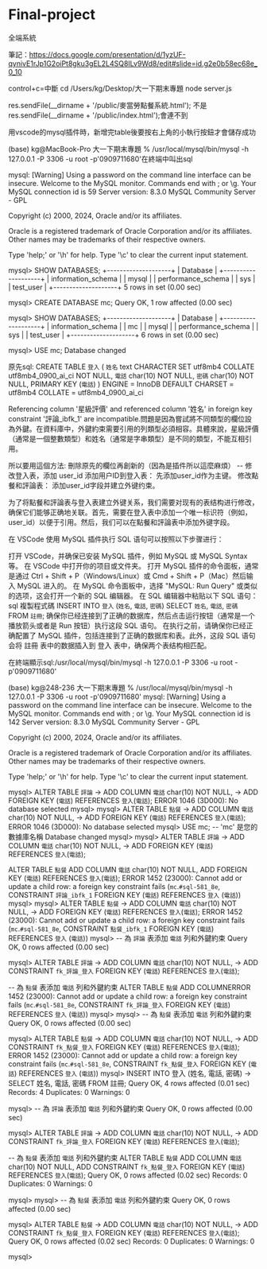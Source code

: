# Final-project
全端系統

筆記：https://docs.google.com/presentation/d/1yzUF-qynivE1rJp1G2oiPt8gku3gEL2L4SQ8ILv9Wd8/edit#slide=id.g2e0b58ec68e_0_10

control+c=中斷
cd /Users/kg/Desktop/大一下期末專題
node server.js


  res.sendFile(__dirname + '/public/麥當勞點餐系統.html');  不是  res.sendFile(__dirname + '/public/index.html');會連不到


  用vscode的mysql插件時，新增完table後要按右上角的小執行按鈕才會儲存成功


(base) kg@MacBook-Pro 大一下期末專題 % /usr/local/mysql/bin/mysql -h 127.0.0.1 -P 3306 -u root -p'0909711680'在終端中叫出sql

mysql: [Warning] Using a password on the command line interface can be insecure.
Welcome to the MySQL monitor.  Commands end with ; or \g.
Your MySQL connection id is 59
Server version: 8.3.0 MySQL Community Server - GPL

Copyright (c) 2000, 2024, Oracle and/or its affiliates.

Oracle is a registered trademark of Oracle Corporation and/or its
affiliates. Other names may be trademarks of their respective
owners.

Type 'help;' or '\h' for help. Type '\c' to clear the current input statement.

mysql> SHOW DATABASES;
+--------------------+
| Database           |
+--------------------+
| information_schema |
| mysql              |
| performance_schema |
| sys                |
| test_user          |
+--------------------+
5 rows in set (0.00 sec)

mysql> CREATE DATABASE mc;
Query OK, 1 row affected (0.00 sec)

mysql> SHOW DATABASES;
+--------------------+
| Database           |
+--------------------+
| information_schema |
| mc                 |
| mysql              |
| performance_schema |
| sys                |
| test_user          |
+--------------------+
6 rows in set (0.00 sec)

mysql> USE mc;
Database changed


原先sql:
CREATE TABLE `登入` (
    `姓名` text CHARACTER SET utf8mb4 COLLATE utf8mb4_0900_ai_ci NOT NULL,
    `電話` char(10) NOT NULL,
    `密碼` char(10) NOT NULL,
    PRIMARY KEY (`電話`)
) ENGINE = InnoDB DEFAULT CHARSET = utf8mb4 COLLATE = utf8mb4_0900_ai_ci

Referencing column '星級評價' and referenced column '姓名' in foreign key constraint '評論_ibfk_1' are incompatible.問題是因為嘗試將不同類型的欄位設為外鍵。在資料庫中，外鍵約束需要引用的列類型必須相容。具體來說，星級評價（通常是一個整數類型）和姓名（通常是字串類型）是不同的類型，不能互相引用。

所以要用這個方法:
刪除原先的欄位再創新的（因為是插件所以這麼麻煩）
-- 修改登入表，添加 user_id
添加用户ID到登入表：
先添加user_id作为主键。
修改點餐和評論表：
添加user_id字段并建立外键约束。

为了将點餐和評論表与登入表建立外键关系，我们需要对现有的表结构进行修改，确保它们能够正确地关联。首先，需要在登入表中添加一个唯一标识符（例如，user_id）以便于引用。然后，我们可以在點餐和評論表中添加外键字段。

在 VSCode 使用 MySQL 插件执行 SQL 语句可以按照以下步骤进行：

打开 VSCode，并确保已安装 MySQL 插件，例如 MySQL 或 MySQL Syntax 等。
在 VSCode 中打开你的项目或文件夹。
打开 MySQL 插件的命令面板，通常是通过 Ctrl + Shift + P（Windows/Linux）或 Cmd + Shift + P（Mac）然后输入 MySQL 进入的。
在 MySQL 命令面板中，选择 "MySQL: Run Query" 或类似的选项，这会打开一个新的 SQL 编辑器。
在 SQL 编辑器中粘贴以下 SQL 语句：
sql
複製程式碼
INSERT INTO `登入` (`姓名`, `電話`, `密碼`)
SELECT `姓名`, `電話`, `密碼` FROM `註冊`;
确保你已经连接到了正确的数据库，然后点击运行按钮（通常是一个播放箭头或者是 Run 按钮）执行这段 SQL 语句。
在执行之前，请确保你已经正确配置了 MySQL 插件，包括连接到了正确的数据库和表。此外，这段 SQL 语句会将 註冊 表中的数据插入到 登入 表中，确保两个表结构相匹配。

在終端顯示sql:/usr/local/mysql/bin/mysql -h 127.0.0.1 -P 3306 -u root -p'0909711680'

(base) kg@248-236 大一下期末專題 % /usr/local/mysql/bin/mysql -h 127.0.0.1 -P 3306 -u root -p'0909711680'
mysql: [Warning] Using a password on the command line interface can be insecure.
Welcome to the MySQL monitor.  Commands end with ; or \g.
Your MySQL connection id is 142
Server version: 8.3.0 MySQL Community Server - GPL

Copyright (c) 2000, 2024, Oracle and/or its affiliates.

Oracle is a registered trademark of Oracle Corporation and/or its
affiliates. Other names may be trademarks of their respective
owners.

Type 'help;' or '\h' for help. Type '\c' to clear the current input statement.

mysql> ALTER TABLE `評論`
    -> ADD COLUMN `電話` char(10) NOT NULL,
    -> ADD FOREIGN KEY (`電話`) REFERENCES `登入`(`電話`);
ERROR 1046 (3D000): No database selected
mysql> 
mysql> ALTER TABLE `點餐`
    -> ADD COLUMN `電話` char(10) NOT NULL,
    -> ADD FOREIGN KEY (`電話`) REFERENCES `登入`(`電話`);
ERROR 1046 (3D000): No database selected
mysql> USE mc; -- 'mc' 是您的數據庫名稱
Database changed
mysql> 
mysql> ALTER TABLE `評論`
    -> ADD COLUMN `電話` char(10) NOT NULL,
    -> ADD FOREIGN KEY (`電話`) REFERENCES `登入`(`電話`);

ALTER TABLE `點餐`
ADD COLUMN `電話` char(10) NOT NULL,
ADD FOREIGN KEY (`電話`) REFERENCES `登入`(`電話`);
ERROR 1452 (23000): Cannot add or update a child row: a foreign key constraint fails (`mc`.`#sql-581_8e`, CONSTRAINT `評論_ibfk_1` FOREIGN KEY (`電話`) REFERENCES `登入` (`電話`))
mysql> 
mysql> ALTER TABLE `點餐`
    -> ADD COLUMN `電話` char(10) NOT NULL,
    -> ADD FOREIGN KEY (`電話`) REFERENCES `登入`(`電話`);
ERROR 1452 (23000): Cannot add or update a child row: a foreign key constraint fails (`mc`.`#sql-581_8e`, CONSTRAINT `點餐_ibfk_1` FOREIGN KEY (`電話`) REFERENCES `登入` (`電話`))
mysql> -- 為 `評論` 表添加 `電話` 列和外鍵約束
Query OK, 0 rows affected (0.00 sec)

mysql> ALTER TABLE `評論`
    -> ADD COLUMN `電話` char(10) NOT NULL,
    -> ADD CONSTRAINT `fk_評論_登入` FOREIGN KEY (`電話`) REFERENCES `登入`(`電話`);

-- 為 `點餐` 表添加 `電話` 列和外鍵約束
ALTER TABLE `點餐`
ADD COLUMNERROR 1452 (23000): Cannot add or update a child row: a foreign key constraint fails (`mc`.`#sql-581_8e`, CONSTRAINT `fk_評論_登入` FOREIGN KEY (`電話`) REFERENCES `登入` (`電話`))
mysql> 
mysql> -- 為 `點餐` 表添加 `電話` 列和外鍵約束
Query OK, 0 rows affected (0.00 sec)

mysql> ALTER TABLE `點餐`
    -> ADD COLUMN `電話` char(10) NOT NULL,
    -> ADD CONSTRAINT `fk_點餐_登入` FOREIGN KEY (`電話`) REFERENCES `登入`(`電話`);
ERROR 1452 (23000): Cannot add or update a child row: a foreign key constraint fails (`mc`.`#sql-581_8e`, CONSTRAINT `fk_點餐_登入` FOREIGN KEY (`電話`) REFERENCES `登入` (`電話`))
mysql> INSERT INTO 登入 (姓名, 電話, 密碼)
    -> SELECT 姓名, 電話, 密碼 FROM 註冊;
Query OK, 4 rows affected (0.01 sec)
Records: 4  Duplicates: 0  Warnings: 0

mysql> -- 為 `評論` 表添加 `電話` 列和外鍵約束
Query OK, 0 rows affected (0.00 sec)

mysql> ALTER TABLE `評論`
    -> ADD COLUMN `電話` char(10) NOT NULL,
    -> ADD CONSTRAINT `fk_評論_登入` FOREIGN KEY (`電話`) REFERENCES `登入`(`電話`);

-- 為 `點餐` 表添加 `電話` 列和外鍵約束
ALTER TABLE `點餐`
ADD COLUMN `電話` char(10) NOT NULL,
ADD CONSTRAINT `fk_點餐_登入` FOREIGN KEY (`電話`) REFERENCES `登入`(`電話`);
Query OK, 0 rows affected (0.02 sec)
Records: 0  Duplicates: 0  Warnings: 0

mysql> 
mysql> -- 為 `點餐` 表添加 `電話` 列和外鍵約束
Query OK, 0 rows affected (0.00 sec)

mysql> ALTER TABLE `點餐`
    -> ADD COLUMN `電話` char(10) NOT NULL,
    -> ADD CONSTRAINT `fk_點餐_登入` FOREIGN KEY (`電話`) REFERENCES `登入`(`電話`);
Query OK, 0 rows affected (0.02 sec)
Records: 0  Duplicates: 0  Warnings: 0

mysql> 
